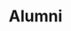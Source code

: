 ---
layout: profiles
permalink: /alumni/
title: Alumni
description: 
nav: false
nav_order: 

profiles:
  

---
